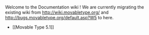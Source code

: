 Welcome to the Documentation wiki !
We are currently migrating the existing wiki from http://wiki.movabletype.org/ and http://bugs.movabletype.org/default.asp?W5 to here.

* [[Movable Type 5.1]]